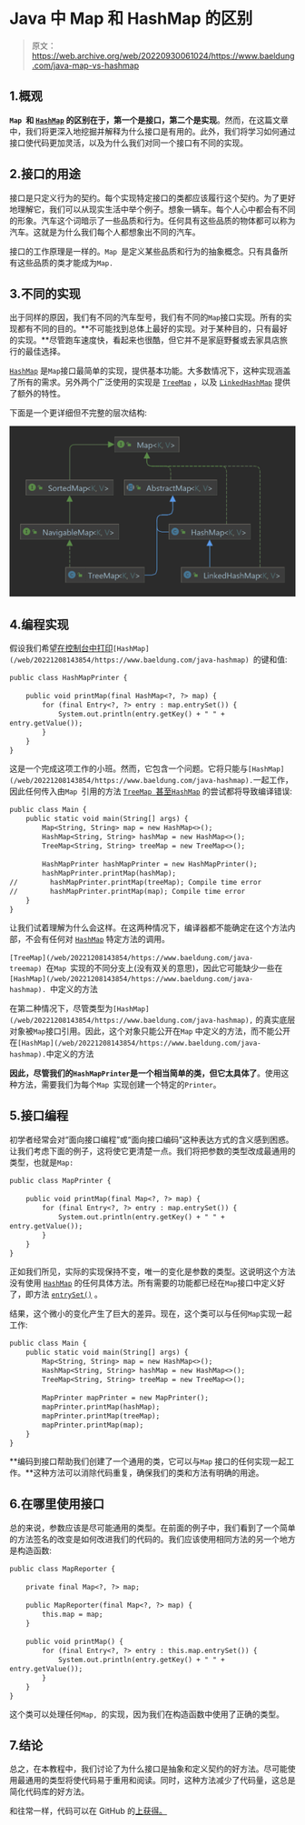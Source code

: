 # Java 中 Map 和 HashMap 的区别

> 原文：<https://web.archive.org/web/20220930061024/https://www.baeldung.com/java-map-vs-hashmap>

## 1.概观

**`Map `和 [`HashMap`](/web/20221208143854/https://www.baeldung.com/java-hashmap) 的区别在于，第一个是接口，第二个是实现**。然而，在这篇文章中，我们将更深入地挖掘并解释为什么接口是有用的。此外，我们将学习如何通过接口使代码更加灵活，以及为什么我们对同一个接口有不同的实现。

## 2.接口的用途

接口是只定义行为的契约。每个实现特定接口的类都应该履行这个契约。为了更好地理解它，我们可以从现实生活中举个例子。想象一辆车。每个人心中都会有不同的形象。汽车这个词暗示了一些品质和行为。任何具有这些品质的物体都可以称为汽车。这就是为什么我们每个人都想象出不同的汽车。

接口的工作原理是一样的。`Map `是定义某些品质和行为的抽象概念。只有具备所有这些品质的类才能成为`Map.`

## 3.不同的实现

出于同样的原因，我们有不同的汽车型号，我们有不同的`Map`接口实现。所有的实现都有不同的目的。**不可能找到总体上最好的实现。对于某种目的，只有最好的实现。**尽管跑车速度快，看起来也很酷，但它并不是家庭野餐或去家具店旅行的最佳选择。

[`HashMap`](/web/20221208143854/https://www.baeldung.com/java-hashmap) 是`Map`接口最简单的实现，提供基本功能。大多数情况下，这种实现涵盖了所有的需求。另外两个广泛使用的实现是 [`TreeMap`](/web/20221208143854/https://www.baeldung.com/java-treemap) ，以及 [`LinkedHashMap`](/web/20221208143854/https://www.baeldung.com/java-linked-hashmap) 提供了额外的特性。

下面是一个更详细但不完整的层次结构:

[![Map hierarchy](img/8a0723d745750584be56875a67d167b8.png)](/web/20221208143854/https://www.baeldung.com/wp-content/uploads/2022/02/Map.png)

## 4.编程实现

假设我们希望[在控制台中打印](/web/20221208143854/https://www.baeldung.com/java-iterate-map)`[HashMap](/web/20221208143854/https://www.baeldung.com/java-hashmap) `的键和值:

```
public class HashMapPrinter {

    public void printMap(final HashMap<?, ?> map) {
        for (final Entry<?, ?> entry : map.entrySet()) {
            System.out.println(entry.getKey() + " " + entry.getValue());
        }
    }
}
```

这是一个完成这项工作的小班。然而，它包含一个问题。它将只能与`[HashMap](/web/20221208143854/https://www.baeldung.com/java-hashmap).`一起工作，因此任何传入由`Map `引用的方法 [`TreeMap `甚至`HashMap`](/web/20221208143854/https://www.baeldung.com/java-treemap-vs-hashmap) 的尝试都将导致编译错误:

```
public class Main {
    public static void main(String[] args) {
        Map<String, String> map = new HashMap<>();
        HashMap<String, String> hashMap = new HashMap<>();
        TreeMap<String, String> treeMap = new TreeMap<>();

        HashMapPrinter hashMapPrinter = new HashMapPrinter();
        hashMapPrinter.printMap(hashMap);
//        hashMapPrinter.printMap(treeMap); Compile time error
//        hashMapPrinter.printMap(map); Compile time error
    }
}
```

让我们试着理解为什么会这样。在这两种情况下，编译器都不能确定在这个方法内部，不会有任何对 [`HashMap`](/web/20221208143854/https://www.baeldung.com/java-hashmap) 特定方法的调用。

`[TreeMap](/web/20221208143854/https://www.baeldung.com/java-treemap) `在`Map `实现的不同分支上(没有双关的意思)，因此它可能缺少一些在`[HashMap](/web/20221208143854/https://www.baeldung.com/java-hashmap). `中定义的方法

在第二种情况下，尽管类型为`[HashMap](/web/20221208143854/https://www.baeldung.com/java-hashmap),` 的真实底层对象被`Map`接口引用。因此，这个对象只能公开在`Map` 中定义的方法，而不能公开在`[HashMap](/web/20221208143854/https://www.baeldung.com/java-hashmap).`中定义的方法

**因此，尽管我们的`HashMapPrinter`是一个相当简单的类，但它太具体了**。使用这种方法，需要我们为每个`Map `实现创建一个特定的`Printer`。

## 5.接口编程

初学者经常会对“面向接口编程”或“面向接口编码”这种表达方式的含义感到困惑。让我们考虑下面的例子，这将使它更清楚一点。我们将把参数的类型改成最通用的类型，也就是`Map:`

```
public class MapPrinter {

    public void printMap(final Map<?, ?> map) {
        for (final Entry<?, ?> entry : map.entrySet()) {
            System.out.println(entry.getKey() + " " + entry.getValue());
        }
    }
}
```

正如我们所见，实际的实现保持不变，唯一的变化是参数的类型。这说明这个方法没有使用 [`HashMap`](/web/20221208143854/https://www.baeldung.com/java-hashmap) 的任何具体方法。所有需要的功能都已经在`Map`接口中定义好了，即方法 [`entrySet()`](/web/20221208143854/https://www.baeldung.com/java-map-entries-methods) 。

结果，这个微小的变化产生了巨大的差异。现在，这个类可以与任何`Map`实现一起工作:

```
public class Main {
    public static void main(String[] args) {
        Map<String, String> map = new HashMap<>();
        HashMap<String, String> hashMap = new HashMap<>();
        TreeMap<String, String> treeMap = new TreeMap<>();

        MapPrinter mapPrinter = new MapPrinter();
        mapPrinter.printMap(hashMap);
        mapPrinter.printMap(treeMap);
        mapPrinter.printMap(map);
    }
} 
```

**编码到接口帮助我们创建了一个通用的类，它可以与`Map` 接口的任何实现一起工作。**这种方法可以消除代码重复，确保我们的类和方法有明确的用途。

## 6.在哪里使用接口

总的来说，参数应该是尽可能通用的类型。在前面的例子中，我们看到了一个简单的方法签名的改变是如何改进我们的代码的。我们应该使用相同方法的另一个地方是构造函数:

```
public class MapReporter {

    private final Map<?, ?> map;

    public MapReporter(final Map<?, ?> map) {
        this.map = map;
    }

    public void printMap() {
        for (final Entry<?, ?> entry : this.map.entrySet()) {
            System.out.println(entry.getKey() + " " + entry.getValue());
        }
    }
} 
```

这个类可以处理任何`Map, `的实现，因为我们在构造函数中使用了正确的类型。

## 7.结论

总之，在本教程中，我们讨论了为什么接口是抽象和定义契约的好方法。尽可能使用最通用的类型将使代码易于重用和阅读。同时，这种方法减少了代码量，这总是简化代码库的好方法。

和往常一样，代码可以在 GitHub 的[上获得。](https://web.archive.org/web/20221208143854/https://github.com/eugenp/tutorials/tree/master/core-java-modules/core-java-collections-maps-4)